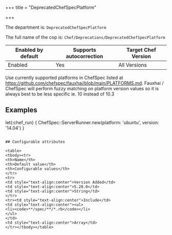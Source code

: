 +++
title = "DeprecatedChefSpecPlatform"

+++

<!-- This content is automatically generated. See https://github.com/chef/chef-web-docs/blob/main/generated/README.md -->

The department is: `DeprecatedChefSpecPlatform`

The full name of the cop is: `Chef/Deprecations/DeprecatedChefSpecPlatform`

| Enabled by default | Supports autocorrection | Target Chef Version |
| --- | --- | --- |
| Enabled | Yes | All Versions |

Use currently supported platforms in ChefSpec listed at https://github.com/chefspec/fauxhai/blob/main/PLATFORMS.md. Fauxhai / ChefSpec will perform fuzzy matching on platform version values so it is always best to be less specific ie. 10 instead of 10.3

## Examples


let(:chef_run) { ChefSpec::ServerRunner.new(platform: 'ubuntu', version: '14.04') }
```

## Configurable attributes

<table>
<tbody><tr>
<th>Name</th>
<th>Default value</th>
<th>Configurable values</th>
</tr>
<tr>
<td style="text-align:center">Version Added</td>
<td style="text-align:center">5.20.0</td>
<td style="text-align:center">String</td>
</tr>
<tr><td style="text-align:center">Include</td>
<td style="text-align:center"><ul>
<li><code>**/spec/**/*.rb</code></li>
</ul>
</td>
<td style="text-align:center">Array</td>
</tr></tbody></table>
